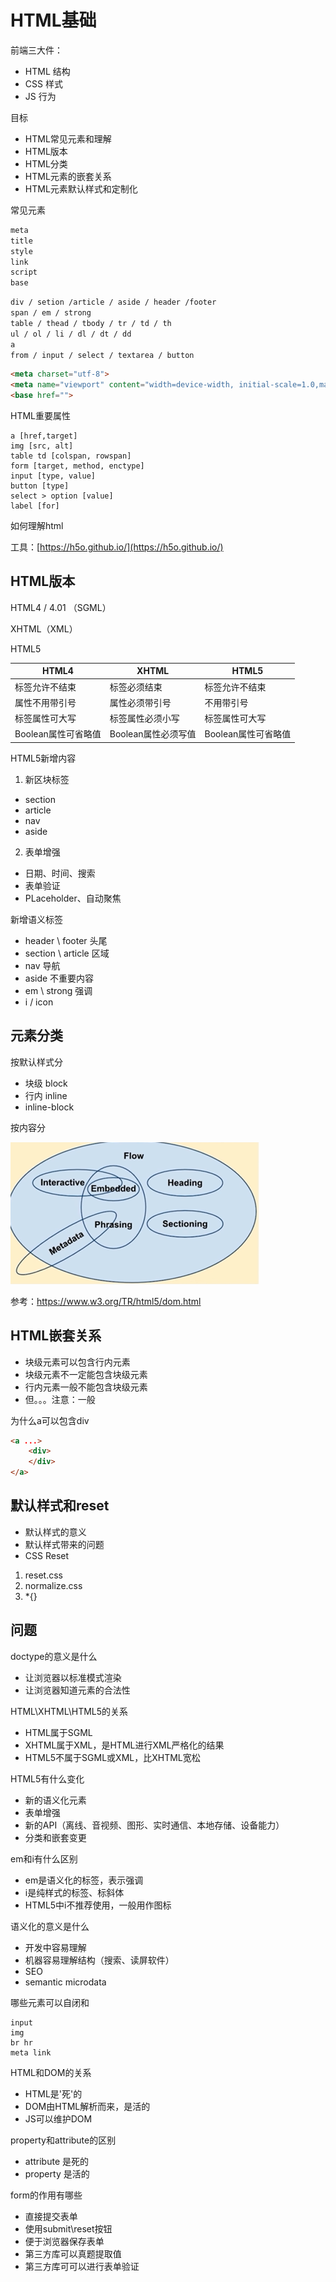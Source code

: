 # HTML基础

前端三大件：
- HTML 结构
- CSS 样式
- JS  行为


目标
- HTML常见元素和理解
- HTML版本
- HTML分类
- HTML元素的嵌套关系
- HTML元素默认样式和定制化


常见元素
```js
meta
title
style
link
script
base
```

```html
div / setion /article / aside / header /footer
span / em / strong
table / thead / tbody / tr / td / th
ul / ol / li / dl / dt / dd
a
from / input / select / textarea / button
```


```html
<meta charset="utf-8">
<meta name="viewport" content="width=device-width, initial-scale=1.0,maximum-scale=1.0,user-scalable=no">
<base href="">

```


HTML重要属性
```
a [href,target]
img [src, alt]
table td [colspan, rowspan]
form [target, method, enctype]
input [type, value]
button [type]
select > option [value]
label [for]
```


如何理解html

工具：[https://h5o.github.io/](https://h5o.github.io/)



## HTML版本


HTML4 / 4.01 （SGML）

XHTML（XML）

HTML5

|   HTML4 |   XHTML |   HTML5   |
|   ---     |   --- |   ---     |
| 标签允许不结束    |   标签必须结束    |   标签允许不结束  |
| 属性不用带引号    |   属性必须带引号    |   不用带引号  |
| 标签属性可大写    |   标签属性必须小写    |   标签属性可大写  |
| Boolean属性可省略值    |   Boolean属性必须写值    |   Boolean属性可省略值  |


HTML5新增内容

1. 新区块标签
- section
- article
- nav
- aside

2. 表单增强
- 日期、时间、搜索
- 表单验证
- PLaceholder、自动聚焦

新增语义标签
- header \ footer 头尾
- section \ article 区域
- nav 导航
- aside 不重要内容
- em \ strong 强调
- i / icon



## 元素分类

按默认样式分
- 块级 block
- 行内 inline
- inline-block

按内容分

![](./img/dom.png)


参考：https://www.w3.org/TR/html5/dom.html



## HTML嵌套关系

- 块级元素可以包含行内元素
- 块级元素不一定能包含块级元素
- 行内元素一般不能包含块级元素
- 但。。。注意：一般


为什么a可以包含div
```html
<a ...>
    <div>
    </div>
</a>
```


## 默认样式和reset


- 默认样式的意义
- 默认样式带来的问题
- CSS Reset


1. reset.css
2. normalize.css
3. *{}



## 问题

doctype的意义是什么
- 让浏览器以标准模式渲染
- 让浏览器知道元素的合法性


HTML\XHTML\HTML5的关系
- HTML属于SGML
- XHTML属于XML，是HTML进行XML严格化的结果
- HTML5不属于SGML或XML，比XHTML宽松


HTML5有什么变化
- 新的语义化元素
- 表单增强
- 新的API（离线、音视频、图形、实时通信、本地存储、设备能力）
- 分类和嵌套变更


em和i有什么区别
- em是语义化的标签，表示强调
- i是纯样式的标签、标斜体
- HTML5中i不推荐使用，一般用作图标


语义化的意义是什么
- 开发中容易理解
- 机器容易理解结构（搜索、读屏软件）
- SEO
- semantic microdata

哪些元素可以自闭和
```
input
img
br hr
meta link
```


HTML和DOM的关系
- HTML是'死'的
- DOM由HTML解析而来，是活的
- JS可以维护DOM


property和attribute的区别
- attribute 是死的
- property 是活的

form的作用有哪些
- 直接提交表单
- 使用submit\reset按钮
- 便于浏览器保存表单
- 第三方库可以真题提取值
- 第三方库可可以进行表单验证





